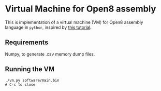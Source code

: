 # Virtual Machine for Open8 assembly

This is implementation of a virtual machine (VM) for  Open8 assembly language in `python`, inspired by [this tutorial](https://github.com/justinmeiners/lc3-vm).

## Requirements

Numpy, to generate .csv memory dump files.

## Running the VM

```
./vm.py software/main.bin
# C-c to close
```
